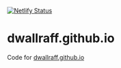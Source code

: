 [![Netlify Status](https://api.netlify.com/api/v1/badges/63c39d8c-1656-4f2f-9978-f1e3ea363989/deploy-status)](https://app.netlify.com/sites/dwallraff/deploys)

# dwallraff.github.io
Code for [dwallraff.github.io](https://dwallraff.github.io)
